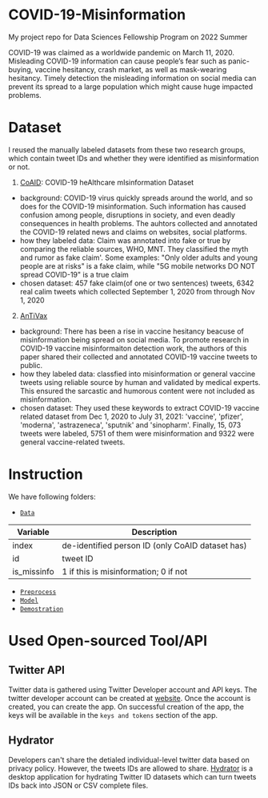 # COVID-19-Misinformation
My project repo for Data Sciences Fellowship Program on 2022 Summer

COVID-19 was claimed as a worldwide pandemic on March 11, 2020. Misleading	COVID-19  information can cause people’s fear such as panic-buying, vaccine hesitancy, crash market, as well as mask-wearing hesitancy. Timely detection the misleading information on social media can prevent its spread to a large population which might cause huge impacted problems.

# Dataset
I reused the manually labeled datasets from these two research groups, which contain tweet IDs and whether they were identified as misinformation or not. 

1. [CoAID](https://github.com/cuilimeng/CoAID): COVID-19 heAlthcare mIsinformation Dataset

- background: COVID-19 virus quickly spreads around the world, and so does for the COVID-19 misinformation. Such information has caused confusion among people, disruptions in society, and even deadly consequences in health problems. The auhtors collected and annotated the COVID-19 related news and claims on websites, social platforms.
- how they labeled data: Claim was annotated into fake or true by comparing the reliable sources, WHO, MNT. They classified the myth and rumor as fake claim'. Some examples: "Only older adults and young people are at risks" is a fake claim, while "5G mobile networks DO NOT spread COVID-19" is a true claim 
- chosen dataset: 457 fake claim(of one or two sentences) tweets, 6342 real calim tweets which collected September 1, 2020 from through Nov 1, 2020

2. [AnTiVax](https://github.com/SakibShahriar95/ANTiVax)

- background: There has been a rise in vaccine hesitancy beacuse of misinformation being spread on social media. To promote research in COVID-19 vaccine misinformaiton detection work, the authors of this paper shared their collected and annotated COVID-19 vaccine tweets to public.
- how they labeled data: classfied into misinformation or general vaccine tweets using reliable source by human and validated by medical experts. This ensured the sarcastic and humorous content were not included as misinformation.
- chosen dataset: They used these keywords to extract COVID-19 vaccine related dataset from Dec 1, 2020 to  July 31, 2021: 'vaccine', 'pfizer', 'moderna', 'astrazeneca', 'sputnik' and 'sinopharm'. Finally, 15, 073 tweets were labeled, 5751 of them were misinformation and 9322 were general vaccine-related tweets.


# Instruction
We have following folders:

- [`Data`]()

| Variable | Description |
| --- | --- |
| index | de-identified person ID (only CoAID dataset has) |
| id | tweet ID |
| is_missinfo| 1 if this is misinformation; 0 if not |

- [`Preprocess`]()
- [`Model`]()
- [`Demostration`]()

# Used Open-sourced Tool/API

## Twitter API

Twitter data is gathered using Twitter Developer account and API keys. The twitter developer account can be created at [website](https://developer.twitter.com/en). Once the account is created, you can create the app. On successful creation of the app, the keys will be  available in the `keys and tokens` section of the app.
  
## Hydrator

Developers can't share the detialed individual-level twitter data based on privacy policy. However, the tweets IDs are allowed to share. [Hydrator](https://github.com/DocNow/hydrator) is a desktop application for hydrating Twitter ID datasets which can turn tweets IDs back into JSON or CSV complete files.
